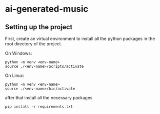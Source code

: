 # ai-generated-music


## Setting up the project

First, create an virtual environment to install all the python packages in the root directory of the project.

On Windows:

```
python -m venv <env-name>
source ./<env-name>/Scripts/activate
```


On Linux:
```
python -m venv <env-name>
source ./<env-name>/bin/activate
```

after that install all the necessary packages
```
pip install -r requirements.txt
```